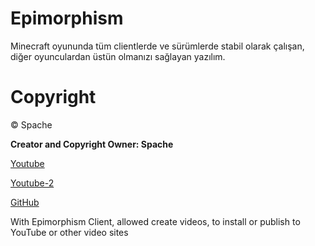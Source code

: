 # Epimorphism
Minecraft oyununda tüm clientlerde ve sürümlerde stabil olarak çalışan, diğer oyunculardan üstün olmanızı sağlayan yazılım.

# Copyright
©️ Spache

**Creator and Copyright Owner: Spache**


[Youtube](https://www.youtube.com/channel/UCdQcC0vdeqms42IyKIhRRvw)

[Youtube-2](https://www.youtube.com/channel/UCPHbxjYWfVEj1wiU7yzbumQ)

[GitHub](https://github.com/Spache0)

With Epimorphism Client, allowed create videos, to install or publish to YouTube or other video sites
